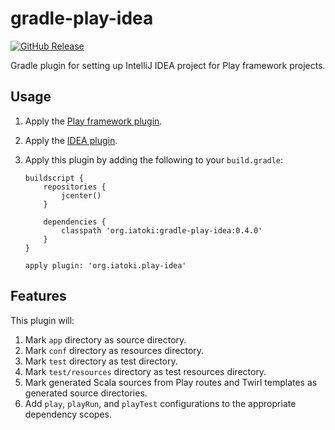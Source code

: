 # gradle-play-idea

[![GitHub Release](https://img.shields.io/github/release/ia-toki/gradle-play-idea.svg)](https://github.com/ia-toki/gradle-play-idea)

Gradle plugin for setting up IntelliJ IDEA project for Play framework projects.

## Usage

1. Apply the [Play framework plugin](https://docs.gradle.org/current/userguide/play_plugin.html).
1. Apply the [IDEA plugin](https://docs.gradle.org/current/userguide/idea_plugin.html).
1. Apply this plugin by adding the following to your `build.gradle`:

   ```
   buildscript {
       repositories {
           jcenter()
       }
 
       dependencies {
           classpath 'org.iatoki:gradle-play-idea:0.4.0'
       }
   }
 
   apply plugin: 'org.iatoki.play-idea'
   ```
   
## Features

This plugin will:

1. Mark `app` directory as source directory.
1. Mark `conf` directory as resources directory.
1. Mark `test` directory as test directory.
1. Mark `test/resources` directory as test resources directory.
1. Mark generated Scala sources from Play routes and Twirl templates as generated source directories.
1. Add `play`, `playRun`, and `playTest` configurations to the appropriate dependency scopes.
